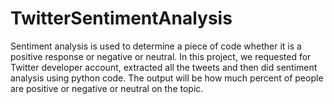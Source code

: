 # TwitterSentimentAnalysis
Sentiment analysis is used to determine a piece of code whether it is a positive response or negative or neutral. In this project, we requested for Twitter developer account, extracted all the tweets and then did sentiment analysis using python code. The output will be how much percent of people are positive or negative or neutral on the topic.
